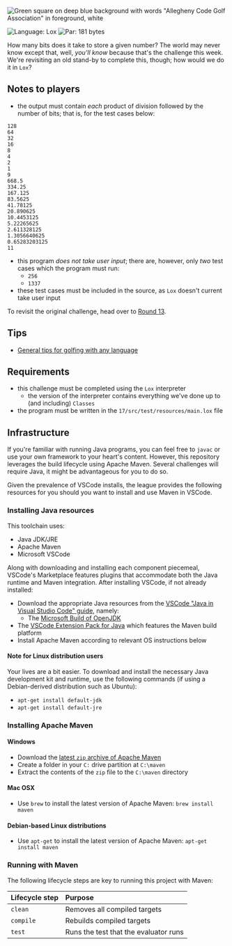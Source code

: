 ![Green square on deep blue background with words "Allegheny Code Golf Association" in foreground, white](https://github.com/allegheny-college-cmpsc-201-spring-2024/golf/assets/1552764/d3ee6a91-74c9-482b-84eb-ec9a2e8dee05)

![Language: Lox](https://img.shields.io/badge/Language-Lox-pink.svg)
![Par: 181 bytes](https://img.shields.io/badge/Par-181_bytes-green)

How many bits does it take to store a given number? The world may never know except that, well, _you'll know_ because that's the challenge this week.
We're revisiting an old stand-by to complete this, though; how would we do it in `Lox`?

## Notes to players

* the output must contain _each_ product of division followed by the number of bits; that is, for the test cases below:
```
128
64
32
16
8
4
2
1
9
668.5
334.25
167.125
83.5625
41.78125
20.890625
10.4453125
5.22265625
2.611328125
1.3056640625
0.65283203125
11
```
* this program  _does not take user input_; there are, however, only _two_ test cases which the program must run: 
  * `256`
  * `1337`
* these test cases must be included in the source, as `Lox` doesn't current take user input

To revisit the original challenge, head over to [Round 13](https://github.com/Allegheny-Code-Colf-Association/season-spring-2024/tree/round-13).

## Tips

* [General tips for golfing with any language](https://codegolf.stackexchange.com/questions/5285/tips-for-golfing-in-all-languages)

## Requirements

* this challenge must be completed using the `Lox` interpreter
  * the version of the interpreter contains everything we've done up to (and including) `Classes`
* the program must be written in the `17/src/test/resources/main.lox` file

## Infrastructure

If you're familiar with running Java programs, you can feel free to `javac` or use your own framework to your heart's content. 
However, this repository leverages the build lifecycle using Apache Maven. Several challenges will require Java, it might be advantageous 
for you to do so.

Given the prevalence of VSCode installs, the league provides the following resources for you should you want to install and use
Maven in VSCode.

### Installing Java resources 

This toolchain uses:

* Java JDK/JRE
* Apache Maven
* Microsoft VSCode

Along with downloading and installing each component piecemeal, VSCode's Marketplace features plugins that accommodate both the Java runtime and Maven integration. After installing VSCode, if not already installed:

* Download the appropriate Java resources from the [VSCode "Java in Visual Studio Code" guide](https://code.visualstudio.com/docs/languages/java), namely:
  * The [Microsoft Build of OpenJDK](https://www.microsoft.com/openjdk)
* The [VSCode Extension Pack for Java](https://code.visualstudio.com/docs/java/java-build) which features the Maven build platform
* Install Apache Maven according to relevant OS instructions below

#### Note for Linux distribution users

Your lives are a bit easier. To download and install the necessary Java development kit and runtime, use the following commands (if using a Debian-derived distribution such as Ubuntu):

* `apt-get install default-jdk`
* `apt-get install default-jre`

### Installing Apache Maven

#### Windows

* Download the [latest `zip` archive of Apache Maven](https://dlcdn.apache.org/maven/maven-3/3.9.6/binaries/apache-maven-3.9.6-bin.zip)
* Create a folder in your `C:` drive partition at `C:\maven`
* Extract the contents of the `zip` file to the `C:\maven` directory

#### Mac OSX

* Use `brew` to install the latest version of Apache Maven: `brew install maven`

#### Debian-based Linux distributions

* Use `apt-get` to install the latest version of Apache Maven: `apt-get install maven`

### Running with Maven

The following lifecycle steps are key to running this project with Maven:

|Lifecycle step |Purpose |
|:--------------|:-------|
|`clean`        |Removes all compiled targets |
|`compile`      |Rebuilds compiled targets|
|`test`         |Runs the test that the evaluator runs|
